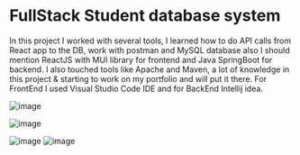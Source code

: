 # FullStack Student database system
In this project I worked with several tools, I learned how to do API calls from React app to the DB, work with postman and MySQL database also I should mention ReactJS with MUI library for frontend and Java SpringBoot for backend. I also touched tools like Apache and Maven, a lot of knowledge in this project & starting to work on my portfolio and will put it there.
For FrontEnd I used Visual Studio Code IDE and for BackEnd Intellij idea.

![image](https://user-images.githubusercontent.com/81489104/175814670-403b56f3-4486-4af0-b359-e6da16964212.png)

![image](https://user-images.githubusercontent.com/81489104/175814660-a3f5b62e-9dc9-44ca-81bb-88b8453c34d5.png)

![image](https://user-images.githubusercontent.com/81489104/175783845-e61c6eb5-e34f-47f1-8049-00cfeae8166c.png)
![image](https://user-images.githubusercontent.com/81489104/175783851-6b04c921-22d3-4767-a544-029a1639311e.png)

